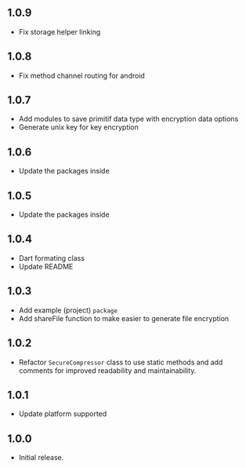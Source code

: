 ## 1.0.9

* Fix storage helper linking

## 1.0.8

* Fix method channel routing for android

## 1.0.7

* Add modules to save primitif data type with encryption data options
* Generate unix key for key encryption

## 1.0.6

* Update the packages inside

## 1.0.5

* Update the packages inside

## 1.0.4

* Dart formating class
* Update README

## 1.0.3

* Add example (project) `package`
* Add shareFile function to make easier to generate file encryption

## 1.0.2

* Refactor `SecureCompressor` class to use static methods and add comments for improved readability and maintainability.

## 1.0.1

* Update platform supported

## 1.0.0

* Initial release.

